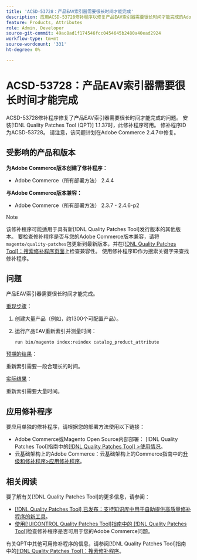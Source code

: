 ```yaml
---
title: 'ACSD-53728：产品EAV索引器需要很长时间才能完成'
description: 应用ACSD-53728修补程序以修复产品EAV索引器需要很长时间才能完成的Adobe Commerce问题。
feature: Products, Attributes
role: Admin, Developer
source-git-commit: 49ac8ad1f174546fcc0454645b2480a40ead2924
workflow-type: tm+mt
source-wordcount: '331'
ht-degree: 0%

---
```


# ACSD-53728：产品EAV索引器需要很长时间才能完成

ACSD-53728修补程序修复了产品EAV索引器需要很长时间才能完成的问题。 安装[!DNL Quality Patches Tool (QPT)] 1.1.37时，此修补程序可用。 修补程序ID为ACSD-53728。 请注意，该问题计划在Adobe Commerce 2.4.7中修复。

## 受影响的产品和版本

**为Adobe Commerce版本创建了修补程序：**

* Adobe Commerce（所有部署方法） 2.4.4

**与Adobe Commerce版本兼容：**

* Adobe Commerce（所有部署方法） 2.3.7 - 2.4.6-p2

>[!NOTE]
>
>该修补程序可能适用于具有新[!DNL Quality Patches Tool]发行版本的其他版本。 要检查修补程序是否与您的Adobe Commerce版本兼容，请将`magento/quality-patches`包更新到最新版本，并在[[!DNL Quality Patches Tool]：搜索修补程序页面](https://experienceleague.adobe.com/tools/commerce-quality-patches/index.html)上检查兼容性。 使用修补程序ID作为搜索关键字来查找修补程序。

## 问题

产品EAV索引器需要很长时间才能完成。

<u>重现步骤</u>：

1. 创建大量产品（例如，约1300个可配置产品）。
1. 运行产品EAV重新索引并测量时间：

   `run bin/magento index:reindex catalog_product_attribute`

<u>预期的结果</u>：

重新索引需要一段合理长的时间。

<u>实际结果</u>：

重新索引需要大量时间。

## 应用修补程序

要应用单独的修补程序，请根据您的部署方法使用以下链接：

* Adobe Commerce或Magento Open Source内部部署： [!DNL Quality Patches Tool]指南中的[[!DNL Quality Patches Tool] >使用情况](https://experienceleague.adobe.com/docs/commerce-operations/tools/quality-patches-tool/usage.html)。
* 云基础架构上的Adobe Commerce：云基础架构上的Commerce指南中的[升级和修补程序>应用修补程序](https://experienceleague.adobe.com/docs/commerce-cloud-service/user-guide/develop/upgrade/apply-patches.html)。

## 相关阅读

要了解有关[!DNL Quality Patches Tool]的更多信息，请参阅：

* [[!DNL Quality Patches Tool] 已发布：支持知识库中用于自助提供高质量修补程序的新工具](https://experienceleague.adobe.com/en/docs/commerce-knowledge-base/kb/announcements/commerce-announcements/magento-quality-patches-released-new-tool-to-self-serve-quality-patches)。
* [使用[!UICONTROL Quality Patches Tool]指南中的 [!DNL Quality Patches Tool]](/help/tools/quality-patches-tool/patches-available-in-qpt/check-patch-for-magento-issue-with-magento-quality-patches.md)检查修补程序是否可用于您的Adobe Commerce问题。


有关QPT中其他可用修补程序的信息，请参阅[!DNL Quality Patches Tool]指南中的[[!DNL Quality Patches Tool]：搜索修补程序](https://experienceleague.adobe.com/tools/commerce-quality-patches/index.html)。
